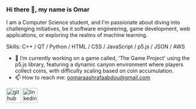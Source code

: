 ### Hi there 👋, my name is Omar
I am a Computer Science student, and I'm passionate about diving into challenging initiatives, be it software engineering, game development, web applications, or exploring the realms of machine learning.

Skills: C++ / QT / Python / HTML / CSS / JavaScript / p5.js / JSON / AWS

- 🔭 I’m currently working on a game called, 'The Game Project' using the p5.js library, featuring a dynamic canyon environment where players collect coins, with difficulty scaling based on coin accumulation. 
- 📫 How to reach me: oomaraashrafaabdou@gmail.com 


[<img src='https://cdn.jsdelivr.net/npm/simple-icons@3.0.1/icons/github.svg' alt='github' height='40'>](https://github.com/oashraff)  [<img src='https://cdn.jsdelivr.net/npm/simple-icons@3.0.1/icons/linkedin.svg' alt='linkedin' height='40'>](https://www.linkedin.com/in/omarashrafmo/)  


